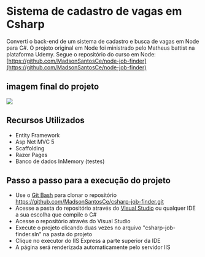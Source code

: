 # Sistema de cadastro de vagas em Csharp
Converti o back-end de um sistema de cadastro e busca de vagas em Node para C#. O projeto original em Node foi ministrado pelo Matheus battist na plataforma Udemy.
Segue o repositório do curso em Node: [https://github.com/MadsonSantosCe/node-job-finder](https://github.com/MadsonSantosCe/node-job-finder)

## imagem final do projeto
![](https://i.imgur.com/31KYZlO.png)

## Recursos Utilizados
- Entity Framework
- Asp Net MVC 5
- Scaffolding
- Razor Pages
- Banco de dados InMemory (testes)

## Passo a passo para a execução do projeto
- Use o [Git Bash](https://git-scm.com/downloads/ "Git Bash") para clonar o repositório https://github.com/MadsonSantosCe/csharp-job-finder.git
- Acesse a pasta do repositório através do [Visual Studio](https://visualstudio.microsoft.com/pt-br/vs/community/ "Visual Studio Community") ou qualquer IDE a sua escolha que compile o C#
- Acesse o repositório através do Visual Studio
- Execute o projeto clicando duas vezes no arquivo "csharp-job-finder.sln" na pasta do projeto
- Clique no executor do IIS Express a parte superior da IDE
- A página será renderizada automaticamente pelo servidor IIS
